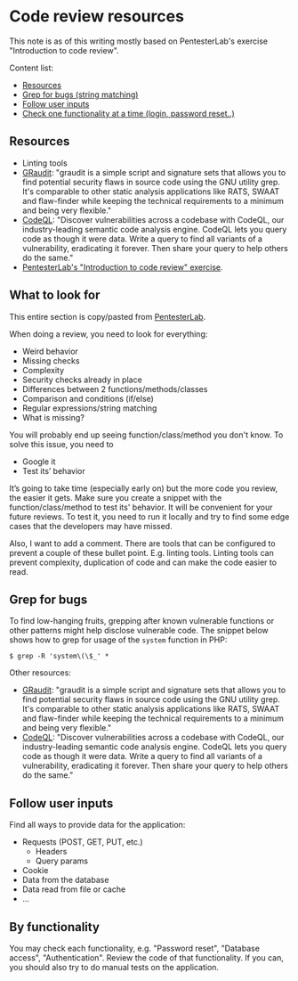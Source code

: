 # Code review resources

This note is as of this writing mostly based on PentesterLab's exercise 
"Introduction to code review". 

Content list:
* [Resources](#resources)
* [Grep for bugs (string matching)](#grep-for-bugs)
* [Follow user inputs](#follow-user-inputs)
* [Check one functionality at a time (login, password reset..)](#by-functionality)

## Resources
* Linting tools 
* [GRaudit](https://github.com/wireghoul/graudit): "graudit is a simple script 
and signature sets that allows you to find potential security flaws in source 
code using the GNU utility grep. It's comparable to other static analysis 
applications like RATS, SWAAT and flaw-finder while keeping the technical 
requirements to a minimum and being very flexible."
* [CodeQL](https://securitylab.github.com/tools/codeql): "Discover
vulnerabilities across a codebase with CodeQL, our industry-leading semantic 
code analysis engine. CodeQL lets you query code as though it were data. Write 
a query to find all variants of a vulnerability, eradicating it forever. Then 
share your query to help others do the same."
* [PentesterLab's "Introduction to code review" exercise](https://pentesterlab.com/exercises/codereview/course/#what-to-look-for).

## What to look for
This entire section is copy/pasted from 
[PentesterLab](https://pentesterlab.com/exercises/codereview/course).

When doing a review, you need to look for everything:

* Weird behavior
* Missing checks
* Complexity
* Security checks already in place
* Differences between 2 functions/methods/classes
* Comparison and conditions (if/else)
* Regular expressions/string matching
* What is missing?

You will probably end up seeing function/class/method you don't know. To solve this issue, you need to

* Google it
* Test its’ behavior

It’s going to take time (especially early on) but the more code you review, the 
easier it gets. Make sure you create a snippet with the function/class/method 
to test its' behavior. It will be convenient for your future reviews. To test 
it, you need to run it locally and try to find some edge cases that the 
developers may have missed.

Also, I want to add a comment. There are tools that can be configured to 
prevent a couple of these bullet point. E.g. linting tools. Linting tools can
prevent complexity, duplication of code and can make the code easier to read.

## Grep for bugs
To find low-hanging fruits, grepping after known vulnerable functions or other
patterns might help disclose vulnerable code. The snippet below shows how to 
grep for usage of the `system` function in PHP:
```
$ grep -R 'system\(\$_' *
```

Other resources: 
* [GRaudit](https://github.com/wireghoul/graudit): "graudit is a simple script 
and signature sets that allows you to find potential security flaws in source 
code using the GNU utility grep. It's comparable to other static analysis 
applications like RATS, SWAAT and flaw-finder while keeping the technical 
requirements to a minimum and being very flexible."
* [CodeQL](https://securitylab.github.com/tools/codeql): "Discover
vulnerabilities across a codebase with CodeQL, our industry-leading semantic 
code analysis engine. CodeQL lets you query code as though it were data. Write 
a query to find all variants of a vulnerability, eradicating it forever. Then 
share your query to help others do the same."

## Follow user inputs
Find all ways to provide data for the application:
* Requests (POST, GET, PUT, etc.)
	* Headers
	* Query params
* Cookie
* Data from the database
* Data read from file or cache
* ...

## By functionality
You may check each functionality, e.g. "Password reset", "Database access", 
"Authentication". Review the code of that functionality. If you can, you should
also try to do manual tests on the application. 

